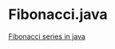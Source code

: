 # Fibonacci.java
[Fibonacci series in java](https://www.scaler.com/topics/fibonacci-series-in-java/)
